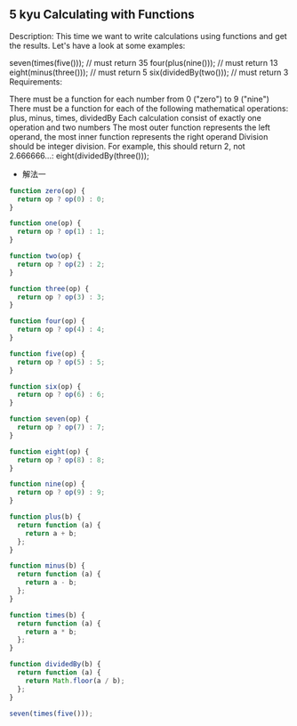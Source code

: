 ## 5 kyu Calculating with Functions

Description:
This time we want to write calculations using functions and get the results. Let's have a look at some examples:

seven(times(five())); // must return 35
four(plus(nine())); // must return 13
eight(minus(three())); // must return 5
six(dividedBy(two())); // must return 3
Requirements:

There must be a function for each number from 0 ("zero") to 9 ("nine")
There must be a function for each of the following mathematical operations: plus, minus, times, dividedBy
Each calculation consist of exactly one operation and two numbers
The most outer function represents the left operand, the most inner function represents the right operand
Division should be integer division. For example, this should return 2, not 2.666666...:
eight(dividedBy(three()));

- 解法一

```js
function zero(op) {
  return op ? op(0) : 0;
}

function one(op) {
  return op ? op(1) : 1;
}

function two(op) {
  return op ? op(2) : 2;
}

function three(op) {
  return op ? op(3) : 3;
}

function four(op) {
  return op ? op(4) : 4;
}

function five(op) {
  return op ? op(5) : 5;
}

function six(op) {
  return op ? op(6) : 6;
}

function seven(op) {
  return op ? op(7) : 7;
}

function eight(op) {
  return op ? op(8) : 8;
}

function nine(op) {
  return op ? op(9) : 9;
}

function plus(b) {
  return function (a) {
    return a + b;
  };
}

function minus(b) {
  return function (a) {
    return a - b;
  };
}

function times(b) {
  return function (a) {
    return a * b;
  };
}

function dividedBy(b) {
  return function (a) {
    return Math.floor(a / b);
  };
}

seven(times(five()));
```

